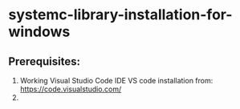 # systemc-library-installation-for-windows

## Prerequisites:
1. Working Visual Studio Code IDE
   VS code installation from: https://code.visualstudio.com/
2.
